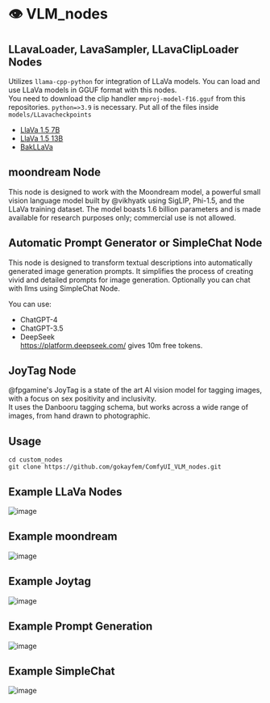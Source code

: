 # 👁️ VLM_nodes 

## LLavaLoader, LavaSampler, LLavaClipLoader Nodes
Utilizes ```llama-cpp-python``` for integration of LLaVa models. You can load and use LLaVa models in GGUF format with this nodes.  
You need to download the clip handler ```mmproj-model-f16.gguf```  from this repositories. ```python=>3.9``` is necessary. Put all of the files inside ```models/LLavacheckpoints```
- [LlaVa 1.5 7B](https://huggingface.co/mys/ggml_llava-v1.5-7b/)
- [LlaVa 1.5 13B](https://huggingface.co/mys/ggml_llava-v1.5-13b)
- [BakLLaVa](https://huggingface.co/mys/ggml_bakllava-1)

## moondream Node
This node is designed to work with the Moondream model, a powerful small vision language model built by @vikhyatk using SigLIP, Phi-1.5, and the LLaVa training dataset. 
The model boasts 1.6 billion parameters and is made available for research purposes only; commercial use is not allowed.

## Automatic Prompt Generator or SimpleChat Node
This node is designed to transform textual descriptions into automatically generated image generation prompts. 
It simplifies the process of creating vivid and detailed prompts for image generation. Optionally you can chat with llms using SimpleChat Node.

You can use:
- ChatGPT-4
- ChatGPT-3.5
- DeepSeek  
https://platform.deepseek.com/ gives 10m free tokens.

## JoyTag Node
@fpgamine's JoyTag is a state of the art AI vision model for tagging images, with a focus on sex positivity and inclusivity.  
It uses the Danbooru tagging schema, but works across a wide range of images, from hand drawn to photographic.

## Usage

```
cd custom_nodes
git clone https://github.com/gokayfem/ComfyUI_VLM_nodes.git
```
## Example LLaVa Nodes
![image](https://github.com/gokayfem/ComfyUI_VLM_nodes/assets/88277926/c30b9599-fa14-4f1a-b023-65a3697892f2)

## Example moondream
![image](https://github.com/gokayfem/VLM_nodes/assets/88277926/2e82fe70-550d-437c-8738-6fb638e42d1d)

## Example Joytag
![image](https://github.com/gokayfem/ComfyUI_VLM_nodes/assets/88277926/df9da377-59e8-4b39-a31a-0e3b5071a8cc)

## Example Prompt Generation 
![image](https://github.com/gokayfem/ComfyUI_VLM_nodes/assets/88277926/1c557f10-52ee-4e1f-ab8a-20932a07dd3b)

## Example SimpleChat
![image](https://github.com/gokayfem/ComfyUI_VLM_nodes/assets/88277926/057cfc2e-e772-43c0-972f-2916e6aeb03d)
